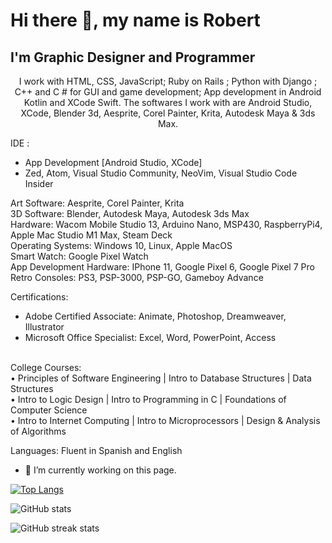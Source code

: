
# Hi there 👋, my name is Robert
## I'm Graphic Designer and Programmer


<p align="center">
I work with HTML, CSS, JavaScript; Ruby on Rails ; Python with Django ; C++ and C # for GUI and game development; App development in Android Kotlin and XCode Swift. 
The softwares I work with are Android Studio, XCode, Blender 3d, Aesprite, Corel Painter, Krita, Autodesk Maya & 3ds Max.
</p>


IDE : <br>
- App Development [Android Studio, XCode]
  <br>
- Zed, Atom, Visual Studio Community, NeoVim, Visual Studio Code Insider


Art Software: Aesprite, Corel Painter, Krita
<br>
3D Software: Blender, Autodesk Maya, Autodesk 3ds Max
<br>
Hardware: Wacom Mobile Studio 13, Arduino Nano, MSP430, RaspberryPi4, Apple Mac Studio M1 Max, Steam Deck
<br>
Operating Systems: Windows 10, Linux, Apple MacOS
<br>
Smart Watch: Google Pixel Watch
<br>
App Development Hardware: IPhone 11, Google Pixel 6, Google Pixel 7 Pro
<br>
Retro Consoles: PS3, PSP-3000, PSP-GO, Gameboy Advance


Certifications: <br>
- Adobe Certified Associate: Animate, Photoshop, Dreamweaver, Illustrator
  <br>
- Microsoft Office Specialist: Excel, Word, PowerPoint, Access
<br>
College Courses:
<br>
• Principles of Software Engineering | Intro to Database Structures | Data Structures
<br>
• Intro to Logic Design | Intro to Programming in C | Foundations of Computer Science
<br>
• Intro to Internet Computing | Intro to Microprocessors | Design & Analysis of Algorithms
<br>

Languages:
Fluent in Spanish and English


- 🔭 I’m currently working on this page. 



[![Top Langs](https://github-readme-stats.vercel.app/api/top-langs/?username=robfernan)](https://github.com/anuraghazra/github-readme-stats)

![GitHub stats](https://github-readme-stats.vercel.app/api?username=robfernan&show_icons=true)  


![GitHub streak stats](https://streak-stats.demolab.com/?user=robfernan)  

